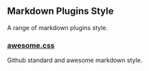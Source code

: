 ## Markdown Plugins Style
A range of markdown plugins style.

### [awesome.css](#public/doc/plugins/markdown/css/awesome.md)
Github standard and awesome markdown style.
